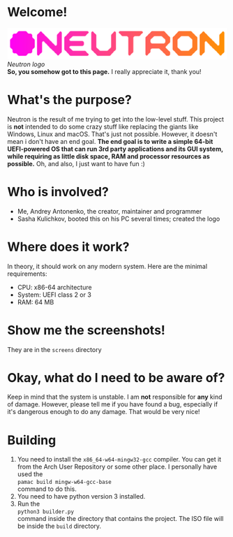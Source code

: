 # Welcome!
![logo](https://github.com/portasynthinca3/neutron/blob/master/gfx/logo.png "logo")\
*Neutron logo*\
**So, you somehow got to this page.** I really appreciate it, thank you!
# What's the purpose?
Neutron is the result of me trying to get into the low-level stuff.
This project is **not** intended to do some crazy stuff like replacing the giants like Windows, Linux and macOS. That's just not possible. However, it doesn't mean i don't have an end goal. **The end goal is to write a simple 64-bit UEFI-powered OS that can run 3rd party applications and its GUI system, while requiring as little disk space, RAM and processor resources as possible.** Oh, and also, I just want to have fun :)
# Who is involved?
* Me, Andrey Antonenko, the creator, maintainer and programmer
* Sasha Kulichkov, booted this on his PC several times; created the logo
# Where does it work?
In theory, it should work on any modern system. Here are the minimal requirements:
* CPU: x86-64 architecture
* System: UEFI class 2 or 3
* RAM: 64 MB
# Show me the screenshots!
They are in the `screens` directory
# Okay, what do I need to be aware of?
Keep in mind that the system is unstable. I am **not** responsible for **any** kind of damage.
However, please tell me if you have found a bug, especially if it's dangerous enough to do any damage. That would be very nice!
# Building
1. You need to install the `x86_64-w64-mingw32-gcc` compiler. You can get it from the Arch User Repository or
some other place. I personally have used the\
`pamac build mingw-w64-gcc-base`\
command to do this.
2. You need to have python version 3 installed.
3. Run the\
`python3 builder.py`\
command inside the directory that contains the project. The ISO file will be inside the `build` directory.